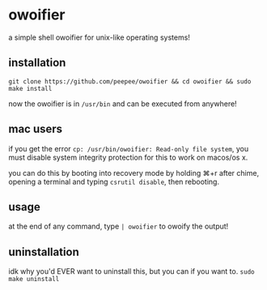 # owoifier
a simple shell owoifier for unix-like operating systems!

## installation
```git clone https://github.com/peepee/owoifier && cd owoifier && sudo make install```

now the owoifier is in `/usr/bin` and can be executed from anywhere!

## mac users
if you get the error `cp: /usr/bin/owoifier: Read-only file system`, you must disable system integrity protection for this to work on macos/os x.

you can do this by booting into recovery mode by holding ⌘+r after chime, opening a terminal and typing `csrutil disable`, then rebooting.

## usage
at the end of any command, type `| owoifier` to owoify the output!

## uninstallation
idk why you'd EVER want to uninstall this, but you can if you want to.
```sudo make uninstall```
